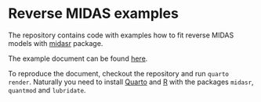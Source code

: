 # Reverse MIDAS examples

The repository contains code with examples how to fit reverse MIDAS models with [midasr](https://cran.r-project.org/package=midasr) package.

The example document can be found [here](https://mpiktas.github.io/reverse-midas/reverse_midasr_example.html).

To reproduce the document, checkout the repository and run `quarto render`. Naturally you need to install [Quarto](https://quarto.org) and [R](https://www.r-project.org) with the packages `midasr`, `quantmod` and `lubridate`.
